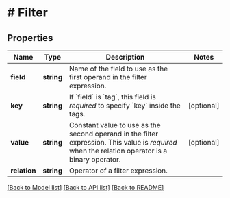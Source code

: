 # # Filter

## Properties

Name | Type | Description | Notes
------------ | ------------- | ------------- | -------------
**field** | **string** | Name of the field to use as the first operand in the filter expression. |
**key** | **string** | If &#x60;field&#x60; is &#x60;tag&#x60;, this field is *required* to specify &#x60;key&#x60; inside the tags. | [optional]
**value** | **string** | Constant value to use as the second operand in the filter expression. This value is *required* when the relation operator is a binary operator. | [optional]
**relation** | **string** | Operator of a filter expression. |

[[Back to Model list]](../../README.md#models) [[Back to API list]](../../README.md#endpoints) [[Back to README]](../../README.md)
